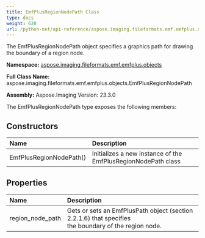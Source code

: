 ```yaml
---
title: EmfPlusRegionNodePath Class
type: docs
weight: 620
url: /python-net/api-reference/aspose.imaging.fileformats.emf.emfplus.objects/emfplusregionnodepath/
---
```


The EmfPlusRegionNodePath object specifies a graphics path for drawing the boundary of a region node.

**Namespace:** [aspose.imaging.fileformats.emf.emfplus.objects](/imaging/python-net/api-reference/aspose.imaging.fileformats.emf.emfplus.objects/)

**Full Class Name:** aspose.imaging.fileformats.emf.emfplus.objects.EmfPlusRegionNodePath

**Assembly:**  Aspose.Imaging Version: 23.3.0

The EmfPlusRegionNodePath type exposes the following members:
## **Constructors**
|**Name**|**Description**|
| :- | :- |
|EmfPlusRegionNodePath()|Initializes a new instance of the EmfPlusRegionNodePath class|
## **Properties**
|**Name**|**Description**|
| :- | :- |
|region_node_path|Gets or sets an EmfPlusPath object (section 2.2.1.6) that specifies<br/>            the boundary of the region node.|
